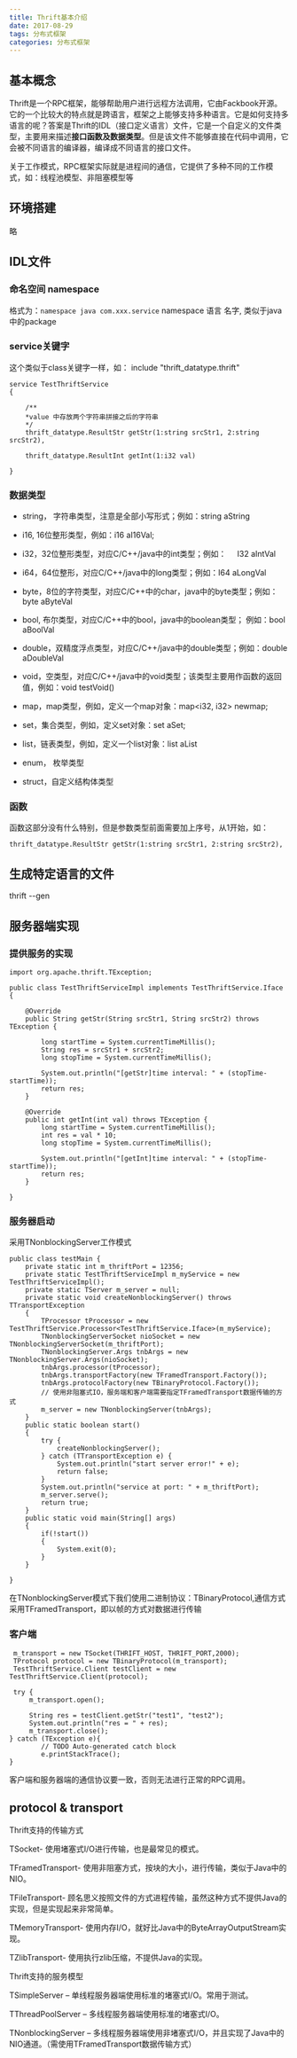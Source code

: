 ```yaml
---
title: Thrift基本介绍
date: 2017-08-29
tags: 分布式框架
categories: 分布式框架
---
```


## 基本概念
Thrift是一个RPC框架，能够帮助用户进行远程方法调用，它由Fackbook开源。它的一个比较大的特点就是跨语言，框架之上能够支持多种语言。它是如何支持多语言的呢？答案是Thrift的IDL（接口定义语言）文件，它是一个自定义的文件类型，主要用来描述**接口函数及数据类型**。但是该文件不能够直接在代码中调用，它会被不同语言的编译器，编译成不同语言的接口文件。

关于工作模式，RPC框架实际就是进程间的通信，它提供了多种不同的工作模式，如：线程池模型、非阻塞模型等

## 环境搭建

略

## IDL文件

### 命名空间 namespace

格式为：`namespace java com.xxx.service` namespace 语言 名字, 类似于java中的package

### service关键字

这个类似于class关键字一样，如：
include "thrift_datatype.thrift"  
```
service TestThriftService  
{  
  
    /**  
    *value 中存放两个字符串拼接之后的字符串  
    */  
    thrift_datatype.ResultStr getStr(1:string srcStr1, 2:string srcStr2),  
      
    thrift_datatype.ResultInt getInt(1:i32 val)  
      
}  
```

### 数据类型

+ string， 字符串类型，注意是全部小写形式；例如：string aString

+ i16, 16位整形类型，例如：i16 aI16Val;

+ i32，32位整形类型，对应C/C++/java中的int类型；例如：       I32  aIntVal

+ i64，64位整形，对应C/C++/java中的long类型；例如：I64 aLongVal

+ byte，8位的字符类型，对应C/C++中的char，java中的byte类型；例如：byte aByteVal

+ bool, 布尔类型，对应C/C++中的bool，java中的boolean类型； 例如：bool aBoolVal

+ double，双精度浮点类型，对应C/C++/java中的double类型；例如：double aDoubleVal

+ void，空类型，对应C/C++/java中的void类型；该类型主要用作函数的返回值，例如：void testVoid()

+ map，map类型，例如，定义一个map对象：map<i32, i32> newmap;

+ set，集合类型，例如，定义set<i32>对象：set<i32> aSet;

+ list，链表类型，例如，定义一个list<i32>对象：list<i32> aList

+ enum， 枚举类型

+ struct，自定义结构体类型

### 函数

函数这部分没有什么特别，但是参数类型前面需要加上序号，从1开始，如：

```
thrift_datatype.ResultStr getStr(1:string srcStr1, 2:string srcStr2),
```
## 生成特定语言的文件

thrift --gen <language> <Thrift filename> 

## 服务器端实现

### 提供服务的实现
```
import org.apache.thrift.TException;  
  
public class TestThriftServiceImpl implements TestThriftService.Iface  
{  
  
    @Override  
    public String getStr(String srcStr1, String srcStr2) throws TException {  
          
        long startTime = System.currentTimeMillis();  
        String res = srcStr1 + srcStr2;   
        long stopTime = System.currentTimeMillis();  
          
        System.out.println("[getStr]time interval: " + (stopTime-startTime));  
        return res;  
    }  
  
    @Override  
    public int getInt(int val) throws TException {  
        long startTime = System.currentTimeMillis();  
        int res = val * 10;   
        long stopTime = System.currentTimeMillis();  
          
        System.out.println("[getInt]time interval: " + (stopTime-startTime));  
        return res;  
    }  
  
}  

```
### 服务器启动

采用TNonblockingServer工作模式

```
public class testMain {  
    private static int m_thriftPort = 12356;  
    private static TestThriftServiceImpl m_myService = new TestThriftServiceImpl();  
    private static TServer m_server = null;  
    private static void createNonblockingServer() throws TTransportException  
    {  
        TProcessor tProcessor = new TestThriftService.Processor<TestThriftService.Iface>(m_myService);  
        TNonblockingServerSocket nioSocket = new TNonblockingServerSocket(m_thriftPort);  
        TNonblockingServer.Args tnbArgs = new TNonblockingServer.Args(nioSocket);  
        tnbArgs.processor(tProcessor);  
        tnbArgs.transportFactory(new TFramedTransport.Factory());  
        tnbArgs.protocolFactory(new TBinaryProtocol.Factory());  
        // 使用非阻塞式IO，服务端和客户端需要指定TFramedTransport数据传输的方式  
        m_server = new TNonblockingServer(tnbArgs);  
    }  
    public static boolean start()  
    {  
        try {  
            createNonblockingServer();  
        } catch (TTransportException e) {  
            System.out.println("start server error!" + e);  
            return false;  
        }  
        System.out.println("service at port: " + m_thriftPort);  
        m_server.serve();  
        return true;  
    }  
    public static void main(String[] args)  
    {  
        if(!start())  
        {  
            System.exit(0);  
        }  
    }  
      
}  
```

在TNonblockingServer模式下我们使用二进制协议：TBinaryProtocol,通信方式采用TFramedTransport，即以帧的方式对数据进行传输

### 客户端

```
 m_transport = new TSocket(THRIFT_HOST, THRIFT_PORT,2000);  
 TProtocol protocol = new TBinaryProtocol(m_transport);  
 TestThriftService.Client testClient = new TestThriftService.Client(protocol);  
  
 try {  
     m_transport.open();  
       
     String res = testClient.getStr("test1", "test2");  
     System.out.println("res = " + res);  
     m_transport.close();  
} catch (TException e){  
        // TODO Auto-generated catch block  
        e.printStackTrace();  
}  
```

客户端和服务器端的通信协议要一致，否则无法进行正常的RPC调用。

## protocol & transport

Thrift支持的传输方式

TSocket- 使用堵塞式I/O进行传输，也是最常见的模式。

TFramedTransport- 使用非阻塞方式，按块的大小，进行传输，类似于Java中的NIO。

TFileTransport- 顾名思义按照文件的方式进程传输，虽然这种方式不提供Java的实现，但是实现起来非常简单。

TMemoryTransport- 使用内存I/O，就好比Java中的ByteArrayOutputStream实现。

TZlibTransport- 使用执行zlib压缩，不提供Java的实现。

Thrift支持的服务模型

TSimpleServer – 单线程服务器端使用标准的堵塞式I/O。常用于测试。

TThreadPoolServer – 多线程服务器端使用标准的堵塞式I/O。

TNonblockingServer – 多线程服务器端使用非堵塞式I/O，并且实现了Java中的NIO通道。（需使用TFramedTransport数据传输方式）
